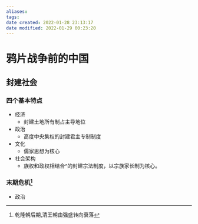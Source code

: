 ```yaml
---
aliases:
tags:
date created: 2022-01-28 23:13:17
date modified: 2022-01-29 00:23:20
---
```


# 鸦片战争前的中国

## 封建社会

### 四个基本特点

- 经济
    - 封建土地所有制占主导地位
- 政治
    - 高度中央集权的封建君主专制制度
- 文化
    - 儒家思想为核心
- 社会架构
    - 族权和政权相结合^的封建宗法制度，以宗族家长制为核心。

### 末期危机[^1]
- 政治

[^1]: 乾隆朝后期,清王朝由强盛转向衰落
